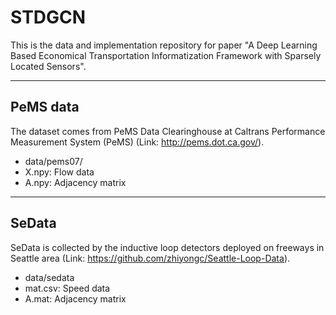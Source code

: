 # STDGCN
This is the data and implementation repository for paper "A Deep Learning Based Economical Transportation Informatization Framework with Sparsely Located Sensors".
 
---
## PeMS data
The dataset comes from PeMS Data Clearinghouse at Caltrans Performance Measurement System (PeMS) (Link: http://pems.dot.ca.gov/).
* data/pems07/
 * X.npy: Flow data
 * A.npy: Adjacency matrix

---
## SeData
SeData is collected by the inductive loop detectors deployed on freeways in Seattle area (Link: https://github.com/zhiyongc/Seattle-Loop-Data).
* data/sedata
 * mat.csv: Speed data
 * A.mat: Adjacency matrix
